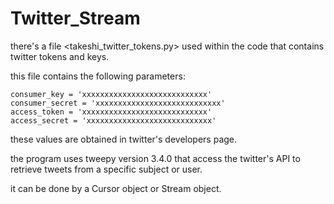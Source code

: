 # Twitter_Stream

there's a file <takeshi_twitter_tokens.py> used within the code that contains twitter tokens and keys.

this file contains the following parameters:

```
consumer_key = 'xxxxxxxxxxxxxxxxxxxxxxxxxxxx'
consumer_secret = 'xxxxxxxxxxxxxxxxxxxxxxxxxxxx'
access_token = 'xxxxxxxxxxxxxxxxxxxxxxxxxxxx'
access_secret = 'xxxxxxxxxxxxxxxxxxxxxxxxxxxx'
```


these values are obtained in twitter's developers page.


the program uses tweepy version 3.4.0 that access the twitter's API to retrieve tweets from a specific subject or user.

it can be done by a Cursor object or Stream object.





